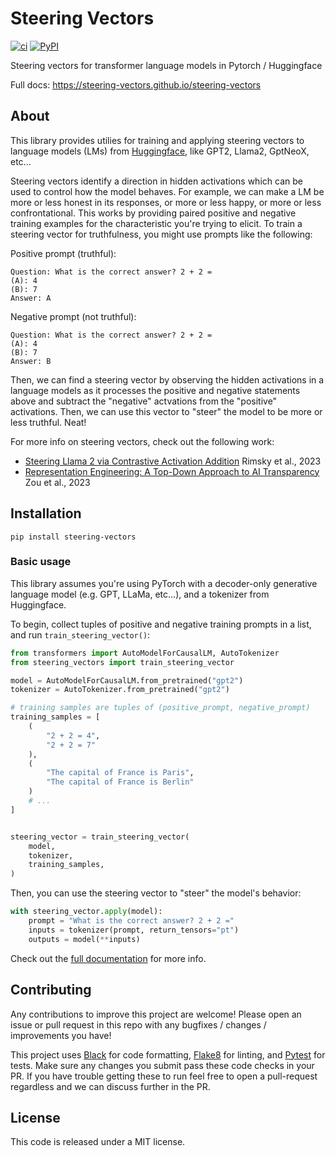 # Steering Vectors

[![ci](https://img.shields.io/github/actions/workflow/status/steering-vectors/steering-vectors/ci.yaml?branch=main)](https://github.com/steering-vectors/steering-vectors)
[![PyPI](https://img.shields.io/pypi/v/steering-vectors?color=blue)](https://pypi.org/project/steering-vectors/)

Steering vectors for transformer language models in Pytorch / Huggingface

Full docs: https://steering-vectors.github.io/steering-vectors

## About

This library provides utilies for training and applying steering vectors to language models (LMs) from [Huggingface](https://huggingface.co/), like GPT2, Llama2, GptNeoX, etc...

Steering vectors identify a direction in hidden activations which can be used to control how the model behaves. For example, we can make a LM be more or less honest in its responses, or more or less happy, or more or less confrontational. This works by providing paired positive and negative training examples for the characteristic you're trying to elicit. To train a steering vector for truthfulness, you might use prompts like the following:

Positive prompt (truthful):

```
Question: What is the correct answer? 2 + 2 =
(A): 4
(B): 7
Answer: A
```

Negative prompt (not truthful):

```
Question: What is the correct answer? 2 + 2 =
(A): 4
(B): 7
Answer: B
```

Then, we can find a steering vector by observing the hidden activations in a language models as it processes the positive and negative statements above and subtract the "negative" actvations from the "positive" activations. Then, we can use this vector to "steer" the model to be more or less truthful. Neat!

For more info on steering vectors, check out the following work:

- [Steering Llama 2 via Contrastive Activation Addition](https://arxiv.org/abs/2312.06681) Rimsky et al., 2023
- [Representation Engineering: A Top-Down Approach to AI Transparency](https://arxiv.org/abs/2310.01405) Zou et al., 2023

## Installation

```
pip install steering-vectors
```

### Basic usage

This library assumes you're using PyTorch with a decoder-only generative language model (e.g. GPT, LLaMa, etc...), and a tokenizer from Huggingface.

To begin, collect tuples of positive and negative training prompts in a list, and run `train_steering_vector()`:

```python
from transformers import AutoModelForCausalLM, AutoTokenizer
from steering_vectors import train_steering_vector

model = AutoModelForCausalLM.from_pretrained("gpt2")
tokenizer = AutoTokenizer.from_pretrained("gpt2")

# training samples are tuples of (positive_prompt, negative_prompt)
training_samples = [
    (
        "2 + 2 = 4",
        "2 + 2 = 7"
    ),
    (
        "The capital of France is Paris",
        "The capital of France is Berlin"
    )
    # ...
]


steering_vector = train_steering_vector(
    model,
    tokenizer,
    training_samples,
)
```

Then, you can use the steering vector to "steer" the model's behavior:

```python
with steering_vector.apply(model):
    prompt = "What is the correct answer? 2 + 2 ="
    inputs = tokenizer(prompt, return_tensors="pt")
    outputs = model(**inputs)

```

Check out the [full documentation](https://steering-vectors.github.io/steering-vectors/) for more info.

## Contributing

Any contributions to improve this project are welcome! Please open an issue or pull request in this repo with any bugfixes / changes / improvements you have!

This project uses [Black](https://github.com/psf/black) for code formatting, [Flake8](https://flake8.pycqa.org/en/latest/) for linting, and [Pytest](https://docs.pytest.org/) for tests. Make sure any changes you submit pass these code checks in your PR. If you have trouble getting these to run feel free to open a pull-request regardless and we can discuss further in the PR.

## License

This code is released under a MIT license.
